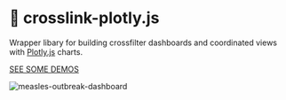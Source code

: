 # 🔗 crosslink-plotly.js

Wrapper libary for building crossfilter dashboards and coordinated views with [Plotly.js](https://github.com/plotly/plotly.js) charts.

[SEE SOME DEMOS](https://github.com/plotly/public-health/blob/master/README.md)

![measles-outbreak-dashboard](https://github.com/plotly/public-health/raw/master/screencasts/california_measles_outbreaks.gif)
